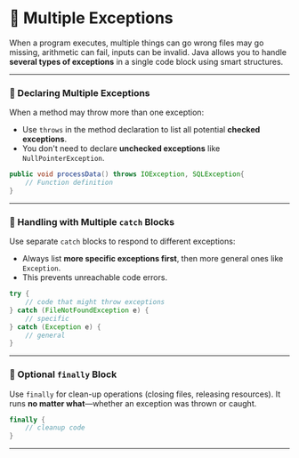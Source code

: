 # 🎯 Multiple Exceptions 

When a program executes, multiple things can go wrong files may go missing, arithmetic can fail, inputs can be invalid. Java allows you to handle **several types of exceptions** in a single code block using smart structures.

---

### 🔧 Declaring Multiple Exceptions

When a method may throw more than one exception:
- Use `throws` in the method declaration to list all potential **checked exceptions**.
- You don't need to declare **unchecked exceptions** like `NullPointerException`.

```java
public void processData() throws IOException, SQLException{
    // Function definition
}
```

---

### 🧰 Handling with Multiple `catch` Blocks

Use separate `catch` blocks to respond to different exceptions:
- Always list **more specific exceptions first**, then more general ones like `Exception`.
- This prevents unreachable code errors.

```java
try {
    // code that might throw exceptions
} catch (FileNotFoundException e) {
    // specific
} catch (Exception e) {
    // general
}
```

---

### 🎁 Optional `finally` Block

Use `finally` for clean-up operations (closing files, releasing resources). It runs **no matter what**—whether an exception was thrown or caught.

```java
finally {
    // cleanup code
}
```

---